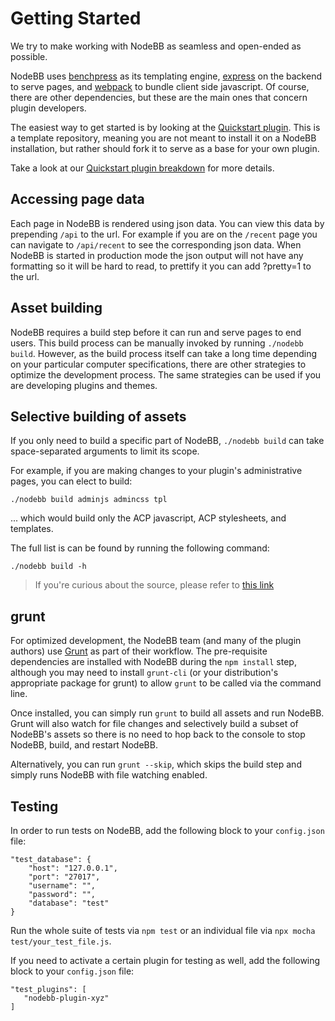 # Getting Started

We try to make working with NodeBB as seamless and open-ended as possible.

NodeBB uses [benchpress](https://github.com/benchpressjs/benchpressjs) as its templating engine, [express](https://expressjs.org) on the backend to serve pages, and [webpack](https://webpack.js.org/) to bundle client side javascript. Of course, there are other dependencies, but these are the main ones that concern plugin developers.

The easiest way to get started is by looking at the [Quickstart plugin](https://github.com/nodebb/nodebb-plugin-quickstart). This is a template repository, meaning you are not meant to install it on a NodeBB installation, but rather should fork it to serve as a base for your own plugin.

Take a look at our [Quickstart plugin breakdown](./quickstart.md) for more details.

## Accessing page data

Each page in NodeBB is rendered using json data. You can view this data by prepending `/api` to the url. For example if you are on the `/recent` page you can navigate to `/api/recent` to see the corresponding json data. When NodeBB is started in production mode the json output will not have any formatting so it will be hard to read, to prettify it you can add ?pretty=1 to the url.

## Asset building

NodeBB requires a build step before it can run and serve pages to end users. This build process can be
manually invoked by running `./nodebb build`. However, as the build process itself can take a long time
depending on your particular computer specifications, there are other strategies to optimize the
development process. The same strategies can be used if you are developing plugins and themes.

## Selective building of assets

If you only need to build a specific part of NodeBB, `./nodebb build` can take space-separated arguments
to limit its scope.

For example, if you are making changes to your plugin's administrative pages, you can elect to build:

    ./nodebb build adminjs admincss tpl

... which would build only the ACP javascript, ACP stylesheets, and templates.

The full list is can be found by running the following command:

```shell
./nodebb build -h
```

> If you're curious about the source, please refer to [this link](https://github.com/NodeBB/NodeBB/blob/c44ddb10e7ef5b822781e7e6b6e4859d5edc223d/src/meta/aliases.js#L6-L21)

## grunt

For optimized development, the NodeBB team (and many of the plugin authors) use [Grunt](https://gruntjs.com/)
as part of their workflow. The pre-requisite dependencies are installed with NodeBB during the `npm install`
step, although you may need to install `grunt-cli` (or your distribution's appropriate package for grunt)
to allow `grunt` to be called via the command line.

Once installed, you can simply run `grunt` to build all assets and run NodeBB. Grunt will also watch for
file changes and selectively build a subset of NodeBB's assets so there is no need to hop back to the
console to stop NodeBB, build, and restart NodeBB.

Alternatively, you can run `grunt --skip`, which skips the build step and simply runs NodeBB with file
watching enabled.

## Testing

In order to run tests on NodeBB, add the following block to your `config.json` file:

```
"test_database": {
    "host": "127.0.0.1",
    "port": "27017",
    "username": "",
    "password": "",
    "database": "test"
}
```

Run the whole suite of tests via `npm test` or an individual file via `npx mocha test/your_test_file.js`.

If you need to activate a certain plugin for testing as well, add the following block to your `config.json` file:

```
"test_plugins": [
   "nodebb-plugin-xyz"
]
```

